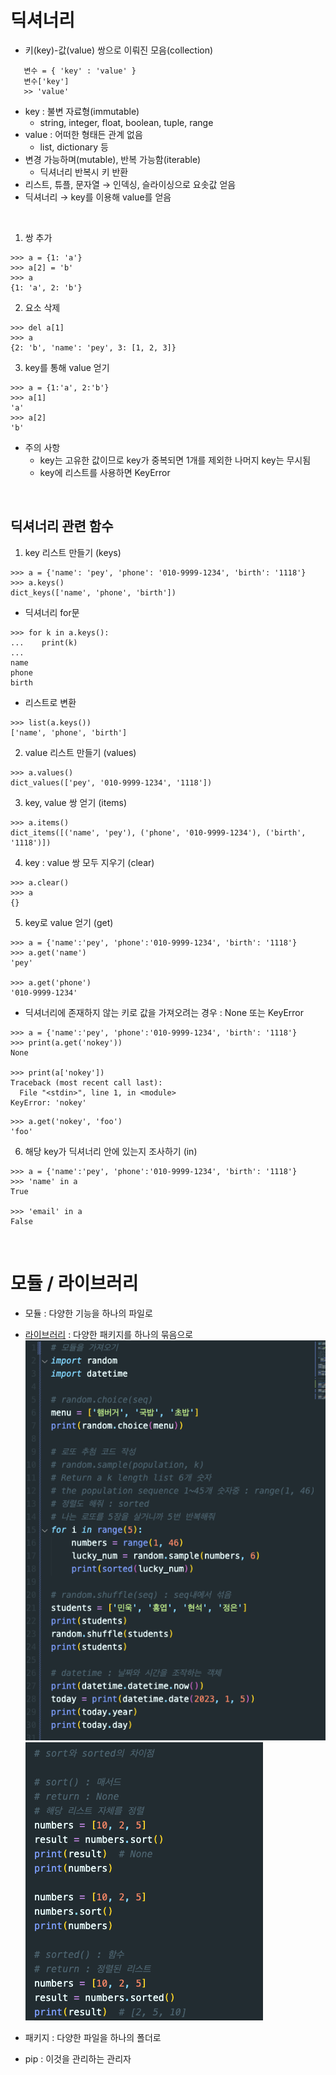 # 딕셔너리
- 키(key)-값(value) 쌍으로 이뤄진 모음(collection)
```  
   변수 = { 'key' : 'value' }
   변수['key']
   >> 'value'
```  
  - key : 불변 자료형(immutable)
    - string, integer, float, boolean, tuple, range
  - value : 어떠한 형태든 관계 없음
    - list, dictionary 등
- 변경 가능하며(mutable), 반복 가능함(iterable)
  - 딕셔너리 반복시 키 반환
- 리스트, 튜플, 문자열 → 인덱싱, 슬라이싱으로 요솟값 얻음
- 딕셔너리 → key를 이용해 value를 얻음

</br>

1. 쌍 추가
```
>>> a = {1: 'a'}
>>> a[2] = 'b'
>>> a
{1: 'a', 2: 'b'}
```
2. 요소 삭제
```
>>> del a[1]
>>> a
{2: 'b', 'name': 'pey', 3: [1, 2, 3]}
```
3. key를 통해 value 얻기
```
>>> a = {1:'a', 2:'b'}
>>> a[1]
'a'
>>> a[2]
'b'
```
* 주의 사항
  - key는 고유한 값이므로 key가 중복되면 1개를 제외한 나머지 key는 무시됨
  - key에 리스트를 사용하면 KeyError
  
</br>

## 딕셔너리 관련 함수
1. key 리스트 만들기 (keys)
```
>>> a = {'name': 'pey', 'phone': '010-9999-1234', 'birth': '1118'}
>>> a.keys()
dict_keys(['name', 'phone', 'birth'])
```
* 딕셔너리 for문
```
>>> for k in a.keys():
...    print(k)
...
name
phone
birth
```
* 리스트로 변환
```
>>> list(a.keys())
['name', 'phone', 'birth']
```
2. value 리스트 만들기 (values)
```
>>> a.values()
dict_values(['pey', '010-9999-1234', '1118'])
```
3. key, value 쌍 얻기 (items)
```
>>> a.items()
dict_items([('name', 'pey'), ('phone', '010-9999-1234'), ('birth', '1118')])
```
4. key : value 쌍 모두 지우기 (clear)
```
>>> a.clear()
>>> a
{}
```
5. key로 value 얻기 (get)
```
>>> a = {'name':'pey', 'phone':'010-9999-1234', 'birth': '1118'}
>>> a.get('name')
'pey'

>>> a.get('phone')
'010-9999-1234'
```
* 딕셔너리에 존재하지 않는 키로 값을 가져오려는 경우 : None 또는 KeyError
```
>>> a = {'name':'pey', 'phone':'010-9999-1234', 'birth': '1118'}
>>> print(a.get('nokey'))
None

>>> print(a['nokey'])
Traceback (most recent call last):
  File "<stdin>", line 1, in <module>
KeyError: 'nokey'
```
```
>>> a.get('nokey', 'foo')
'foo'
```
6. 해당 key가 딕셔너리 안에 있는지 조사하기 (in)
```
>>> a = {'name':'pey', 'phone':'010-9999-1234', 'birth': '1118'}
>>> 'name' in a
True

>>> 'email' in a
False
```

</br>

# 모듈 / 라이브러리

- 모듈 : 다양한 기능을 하나의 파일로
- [라이브러리](https://docs.python.org/ko/3/library/datetime.html) : 다양한 패키지를 하나의 묶음으로
![모듈/라이브러리](/Python/img/모듈,라이브러리.png)
![sort/sorted](/Python/img/sort,sorted.png)

- 패키지 : 다양한 파일을 하나의 폴더로
- pip : 이것을 관리하는 관리자
